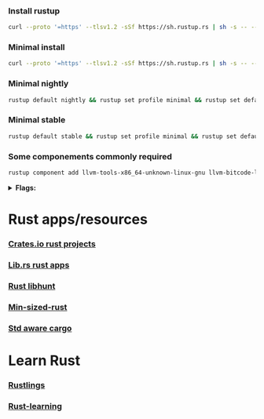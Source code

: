 ### Install rustup  
```bash
curl --proto '=https' --tlsv1.2 -sSf https://sh.rustup.rs | sh -s -- --profile minimal --default-toolchain nightly -c rust-src,llvm-tools,llvm-bitcode-linker,rustfmt,clippy,rustc-dev -t x86_64-unknown-linux-gnu,wasm32-unknown-unknown -y
```
### Minimal install
```bash
curl --proto '=https' --tlsv1.2 -sSf https://sh.rustup.rs | sh -s -- --profile minimal --default-toolchain nightly -y
```  
### Minimal nightly  
```bash
rustup default nightly && rustup set profile minimal && rustup set default-host x86_64-unknown-linux-gnu
```  
### Minimal stable  
```bash
rustup default stable && rustup set profile minimal && rustup set default-host x86_64-unknown-linux-gnu
```

### Some componements commonly required  
```bash
rustup component add llvm-tools-x86_64-unknown-linux-gnu llvm-bitcode-linker-x86_64-unknown-linux-gnu clippy-x86_64-unknown-linux-gnu rust-std-wasm32-unknown-unknown rust-std-wasm32-wasip2
```

<details>
<summary><b>Flags:</b></summary>

```bash
export RUSTFLAGS="-Copt-level=3 -Ctarget-cpu=native -Ccodegen-units=1 -Cstrip=symbols -Clto=fat -Cembed-bitcode -Zunstable-options -Zdylib-lto -Zdefault-visibility=hidden -Ztune-cpu=native -Cpanic=abort -Zprecise-enum-drop-elaboration=yes -Zno-embed-metadata -Clink-arg=-fuse-ld=lld -Clink-arg=-flto -Cllvm-args=-enable-dfa-jump-thread"
```

Safe RUSTFLAGS:

```bash
export RUSTFLAGS="-Copt-level=3 -Ctarget-cpu=native -Ccodegen-units=1 -Cstrip=symbols -Clto=fat -Cembed-bitcode -Zunstable-options -Ztune-cpu=native -Cpanic=abort -Zthreads=8 -Cllvm-args=-enable-dfa-jump-thread"
```

```bash
export RUSTFLAGS="-Copt-level=3 -Ctarget-cpu=native -Ccodegen-units=1 -Cstrip=symbols -Zunstable-options -Ztune-cpu=native -Cpanic=abort -Cllvm-args=-enable-dfa-jump-thread"
```

```Linkers
-Clink-arg=-fuse-ld=lld
-Clink-arg=-fuse-ld=mold
```

```bash
export CFLAGS="-march=native -mtune=native -O3 -pipe -fno-plt -Wno-error \
  -fno-semantic-interposition -fdata-sections -ffunction-sections \
	-mprefer-vector-width=256 -ftree-vectorize -fslp-vectorize \
	-fomit-frame-pointer -fvisibility=hidden -fmerge-all-constants -finline-functions \
	-fbasic-block-sections=all -fjump-tables -pthread \
  -falign-functions=32 -falign-loops=32 -malign-branch-boundary=32 -malign-branch=jcc \
	-fshort-enums -fshort-wchar -feliminate-unused-debug-types -feliminate-unused-debug-symbols"
```
```bash
export CXXFLAGS="$CFLAGS -fsized-deallocation -fstrict-vtable-pointers"
```
```bash
export LDFLAGS="-Wl,-O3 -Wl,--sort-common -Wl,--as-needed -Wl,-z,relro -Wl,-z,now \
         -Wl,-z,pack-relative-relocs -Wl,-gc-sections -Wl,--compress-relocations \
         -Wl,--discard-locals -Wl,--strip-all -Wl,--icf=all"
```

</details>


# Rust apps/resources

### [Crates.io rust projects](https://crates.io)

### [Lib.rs rust apps](https://lib.rs)

### [Rust libhunt](https://rust.libhunt.com)

### [Min-sized-rust](https://github.com/johnthagen/min-sized-rust)

### [Std aware cargo](https://github.com/rust-lang/wg-cargo-std-aware)

# Learn Rust

### [Rustlings](https://rustlings.rust-lang.org)

### [Rust-learning](https://github.com/ctjhoa/rust-learning)

